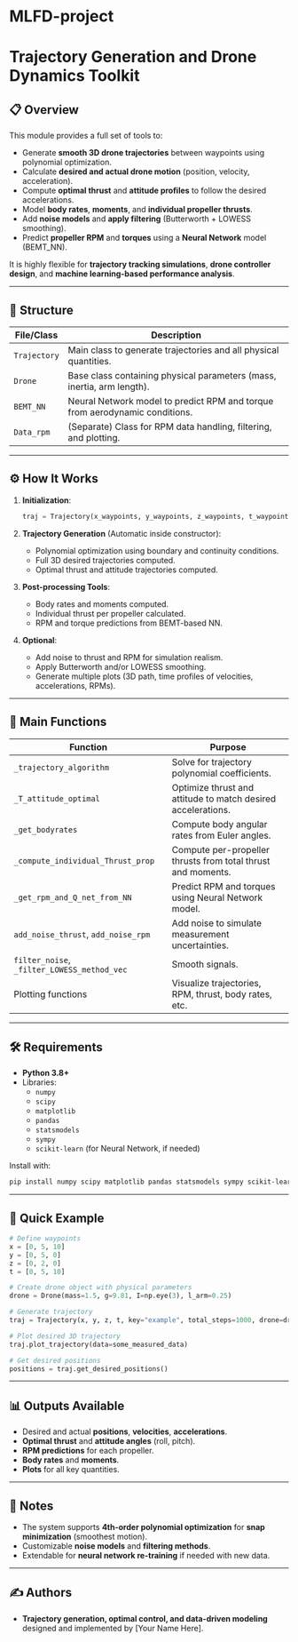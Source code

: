 # MLFD-project

# Trajectory Generation and Drone Dynamics Toolkit

## 📋 Overview

This module provides a full set of tools to:

- Generate **smooth 3D drone trajectories** between waypoints using polynomial optimization.
- Calculate **desired and actual drone motion** (position, velocity, acceleration).
- Compute **optimal thrust** and **attitude profiles** to follow the desired accelerations.
- Model **body rates**, **moments**, and **individual propeller thrusts**.
- Add **noise models** and **apply filtering** (Butterworth + LOWESS smoothing).
- Predict **propeller RPM** and **torques** using a **Neural Network** model (BEMT\_NN).

It is highly flexible for **trajectory tracking simulations**, **drone controller design**, and **machine learning-based performance analysis**.

---

## 📂 Structure

| File/Class   | Description                                                                 |
| ------------ | --------------------------------------------------------------------------- |
| `Trajectory` | Main class to generate trajectories and all physical quantities.            |
| `Drone`      | Base class containing physical parameters (mass, inertia, arm length).      |
| `BEMT_NN`    | Neural Network model to predict RPM and torque from aerodynamic conditions. |
| `Data_rpm`   | (Separate) Class for RPM data handling, filtering, and plotting.            |

---

## ⚙️ How It Works

1. **Initialization**:

   ```python
   traj = Trajectory(x_waypoints, y_waypoints, z_waypoints, t_waypoints, key, total_steps, drone_object)
   ```

2. **Trajectory Generation** (Automatic inside constructor):

   - Polynomial optimization using boundary and continuity conditions.
   - Full 3D desired trajectories computed.
   - Optimal thrust and attitude trajectories computed.

3. **Post-processing Tools**:

   - Body rates and moments computed.
   - Individual thrust per propeller calculated.
   - RPM and torque predictions from BEMT-based NN.

4. **Optional**:

   - Add noise to thrust and RPM for simulation realism.
   - Apply Butterworth and/or LOWESS smoothing.
   - Generate multiple plots (3D path, time profiles of velocities, accelerations, RPMs).

---

## 🧹 Main Functions

| Function                                    | Purpose                                                      |
| ------------------------------------------- | ------------------------------------------------------------ |
| `_trajectory_algorithm`                     | Solve for trajectory polynomial coefficients.                |
| `_T_attitude_optimal`                       | Optimize thrust and attitude to match desired accelerations. |
| `_get_bodyrates`                            | Compute body angular rates from Euler angles.                |
| `_compute_individual_Thrust_prop`           | Compute per-propeller thrusts from total thrust and moments. |
| `_get_rpm_and_Q_net_from_NN`                | Predict RPM and torques using Neural Network model.          |
| `add_noise_thrust`, `add_noise_rpm`         | Add noise to simulate measurement uncertainties.             |
| `filter_noise`, `_filter_LOWESS_method_vec` | Smooth signals.                                              |
| Plotting functions                          | Visualize trajectories, RPM, thrust, body rates, etc.        |

---

## 🛠️ Requirements

- **Python 3.8+**
- Libraries:
  - `numpy`
  - `scipy`
  - `matplotlib`
  - `pandas`
  - `statsmodels`
  - `sympy`
  - `scikit-learn` (for Neural Network, if needed)

Install with:

```bash
pip install numpy scipy matplotlib pandas statsmodels sympy scikit-learn
```

---

## 🚀 Quick Example

```python
# Define waypoints
x = [0, 5, 10]
y = [0, 5, 0]
z = [0, 2, 0]
t = [0, 5, 10]

# Create drone object with physical parameters
drone = Drone(mass=1.5, g=9.81, I=np.eye(3), l_arm=0.25)

# Generate trajectory
traj = Trajectory(x, y, z, t, key="example", total_steps=1000, drone=drone)

# Plot desired 3D trajectory
traj.plot_trajectory(data=some_measured_data)

# Get desired positions
positions = traj.get_desired_positions()
```

---

## 📊 Outputs Available

- Desired and actual **positions**, **velocities**, **accelerations**.
- **Optimal thrust** and **attitude angles** (roll, pitch).
- **RPM predictions** for each propeller.
- **Body rates** and **moments**.
- **Plots** for all key quantities.

---

## 📌 Notes

- The system supports **4th-order polynomial optimization** for **snap minimization** (smoothest motion).
- Customizable **noise models** and **filtering methods**.
- Extendable for **neural network re-training** if needed with new data.

---

## ✍️ Authors

- **Trajectory generation, optimal control, and data-driven modeling** designed and implemented by [Your Name Here].

